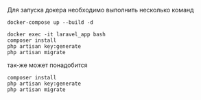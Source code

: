 Для запуска докера необходимо выполнить несколько команд 
```
docker-compose up --build -d

docker exec -it laravel_app bash
composer install
php artisan key:generate
php artisan migrate
```
так-же может понадобится 
```
composer install
php artisan key:generate
php artisan migrate
```
